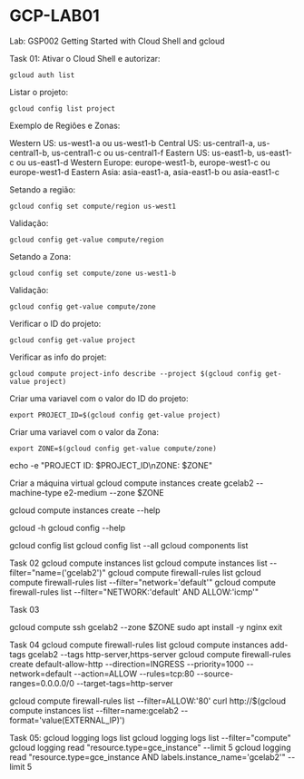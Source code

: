 # GCP-LAB01
Lab: GSP002
Getting Started with Cloud Shell and gcloud

Task 01:
Ativar o Cloud Shell e autorizar:

    gcloud auth list

Listar o projeto:

    gcloud config list project
    
Exemplo de Regiôes e Zonas:

Western US: us-west1-a ou us-west1-b
Central US: us-central1-a, us-central1-b, us-central1-c ou us-central1-f
Eastern US: us-east1-b, us-east1-c ou us-east1-d
Western Europe: europe-west1-b, europe-west1-c ou europe-west1-d
Eastern Asia: asia-east1-a, asia-east1-b ou asia-east1-c

Setando a região: 

    gcloud config set compute/region us-west1 
    
Validação:

    gcloud config get-value compute/region

Setando a Zona:
    
    gcloud config set compute/zone us-west1-b
    
Validação:

    gcloud config get-value compute/zone

Verificar o ID do projeto:

    gcloud config get-value project
    
Verificar as info do projet:

    gcloud compute project-info describe --project $(gcloud config get-value project)

Criar uma variavel com o valor do ID do projeto:

    export PROJECT_ID=$(gcloud config get-value project)

Criar uma variavel com o valor da Zona:
    
    export ZONE=$(gcloud config get-value compute/zone)


echo -e "PROJECT ID: $PROJECT_ID\nZONE: $ZONE"

Criar a máquina virtual
gcloud compute instances create gcelab2 --machine-type e2-medium --zone $ZONE

gcloud compute instances create --help

gcloud -h
gcloud config --help

gcloud config list
gcloud config list --all
gcloud components list

Task 02
gcloud compute instances list
gcloud compute instances list --filter="name=('gcelab2')"
gcloud compute firewall-rules list
gcloud compute firewall-rules list --filter="network='default'"
gcloud compute firewall-rules list --filter="NETWORK:'default' AND ALLOW:'icmp'"

Task 03

gcloud compute ssh gcelab2 --zone $ZONE
sudo apt install -y nginx
exit

Task 04
gcloud compute firewall-rules list
gcloud compute instances add-tags gcelab2 --tags http-server,https-server
gcloud compute firewall-rules create default-allow-http --direction=INGRESS --priority=1000 --network=default --action=ALLOW --rules=tcp:80 --source-ranges=0.0.0.0/0 --target-tags=http-server

gcloud compute firewall-rules list --filter=ALLOW:'80'
curl http://$(gcloud compute instances list --filter=name:gcelab2 --format='value(EXTERNAL_IP)')

Task 05:
gcloud logging logs list
gcloud logging logs list --filter="compute"
gcloud logging read "resource.type=gce_instance" --limit 5
gcloud logging read "resource.type=gce_instance AND labels.instance_name='gcelab2'" --limit 5


























